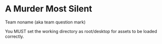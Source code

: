 # A Murder Most Silent
Team noname (aka team question mark)

You MUST set the working directory as root/desktop for assets to be loaded correctly.
